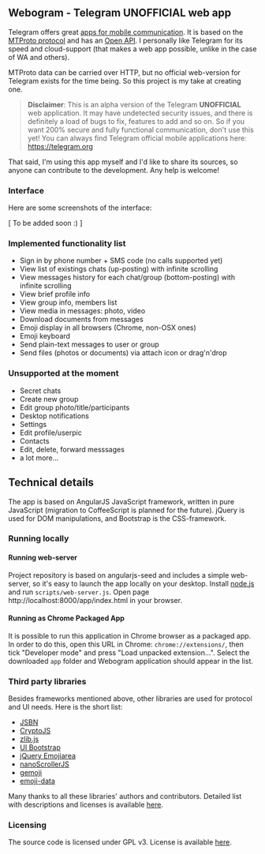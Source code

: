 ## Webogram - Telegram UNOFFICIAL web app

Telegram offers great [apps for mobile communication](https://www.telegram.org). It is based on the [MTProto protocol](https://core.telegram.org/protocol) and has an [Open API](http://core.telegram.org/api). I personally like Telegram for its speed and cloud-support (that makes a web app possible, unlike in the case of WA and others).

MTProto data can be carried over HTTP, but no official web-version for Telegram exists for the time being. So this project is my take at creating one.


> **Disclaimer**:
> This is an alpha version of the Telegram **UNOFFICIAL** web application. It may have undetected security issues, and there is definitely a load of bugs to fix, features to add and so on. So if you want 200% secure and fully functional communication, don't use this yet! You can always find Telegram official mobile applications here: https://telegram.org

That said, I'm using this app myself and I'd like to share its sources, so anyone can contribute to the development. Any help is welcome!


### Interface


Here are some screenshots of the interface:

[ To be added soon :) ]

### Implemented functionality list

* Sign in by phone number + SMS code (no calls supported yet)
* View list of existings chats (up-posting) with infinite scrolling
* View messages history for each chat/group (bottom-posting) with infinite scrolling
* View brief profile info
* View group info, members list
* View media in messages: photo, video
* Download documents from messages
* Emoji display in all browsers (Chrome, non-OSX ones)
* Emoji keyboard
* Send plain-text messages to user or group
* Send files (photos or documents) via attach icon or drag'n'drop


### Unsupported at the moment

* Secret chats
* Create new group
* Edit group photo/title/participants
* Desktop notifications
* Settings
* Edit profile/userpic
* Contacts
* Edit, delete, forward messsages
* a lot more...


## Technical details

The app is based on AngularJS JavaScript framework, written in pure JavaScript (migration to CoffeeScript is planned for the future). jQuery is used for DOM manipulations, and Bootstrap is the CSS-framework.


### Running locally


#### Running web-server

Project repository is based on angularjs-seed and includes a simple web-server, so it's easy to launch the app locally on your desktop.
Install [node.js](http://nodejs.org/) and run `scripts/web-server.js`. Open page http://localhost:8000/app/index.html in your browser.

#### Running as Chrome Packaged App

It is possible to run this application in Chrome browser as a packaged app. In order to do this, open this URL in Chrome: `chrome://extensions/`, then tick "Developer mode" and press "Load unpacked extension...". Select the downloaded `app` folder and Webogram application should appear in the list.


### Third party libraries

Besides frameworks mentioned above, other libraries are used for protocol and UI needs. Here is the short list:

* [JSBN](http://www-cs-students.stanford.edu/~tjw/jsbn/)
* [CryptoJS](https://code.google.com/p/crypto-js/)
* [zlib.js](https://github.com/imaya/zlib.js)
* [UI Bootstrap](http://angular-ui.github.io/bootstrap/)
* [jQuery Emojiarea](https://github.com/diy/jquery-emojiarea)
* [nanoScrollerJS](https://github.com/jamesflorentino/nanoScrollerJS)
* [gemoji](https://github.com/github/gemoji)
* [emoji-data](https://github.com/iamcal/emoji-data)

Many thanks to all these libraries' authors and contributors. Detailed list with descriptions and licenses is available [here](/app/vendor).


### Licensing

The source code is licensed under GPL v3. License is available [here](/LICENSE).